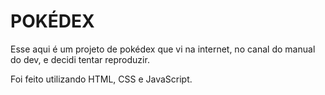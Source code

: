 # POKÉDEX

Esse aqui é um projeto de pokédex que vi na internet, no canal do manual do dev, e decidi tentar reproduzir.

Foi feito utilizando HTML, CSS e JavaScript.
